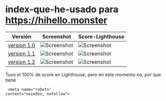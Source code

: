 # index-que-he-usado para https://hihello.monster



| Versión | Screenshot | Score-Lighthouse |
| ------------- | ------------- |  ------------- | 
| <a href="https://hihellomonster.github.io/index-que-he-usado/v1-0.html"> version 1.0 </a>  | ![Screenshot](https://hihellomonster.github.io/index-que-he-usado/impr-pant/v1-0.webp) | ![Screenshot](https://hihellomonster.github.io/index-que-he-usado/impr-pant/v1-0-100-score-Lighthouse.webp) |
| <a href="https://hihellomonster.github.io/index-que-he-usado/v1-1.html"> version 1.1 </a>  | ![Screenshot](https://hihellomonster.github.io/index-que-he-usado/impr-pant/v1-1.webp)  | ![Screenshot](https://hihellomonster.github.io/index-que-he-usado/impr-pant/v1-1-100-score-Lighthouse.webp) |
| <a href="https://hihellomonster.github.io/index-que-he-usado/v1-2.html"> version 1.2 </a>  | ![Screenshot](https://hihellomonster.github.io/index-que-he-usado/impr-pant/v1-2.webp)  | ![Screenshot](https://hihellomonster.github.io/index-que-he-usado/impr-pant/v1-2-100-score-Lighthouse.webp) |


Tuvo el 100% de score en Lighthouse, pero en este momento no, por que tiene <span>   <pre><code class="language-html"> &#60;meta name="robots" content="noindex, nofollow"&#62; </code></pre> </span> 

